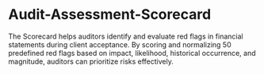# Audit-Assessment-Scorecard
The Scorecard helps auditors identify and evaluate red flags in financial statements during client acceptance. By scoring and normalizing 50 predefined red flags based on impact, likelihood, historical occurrence, and magnitude, auditors can prioritize risks effectively. 
